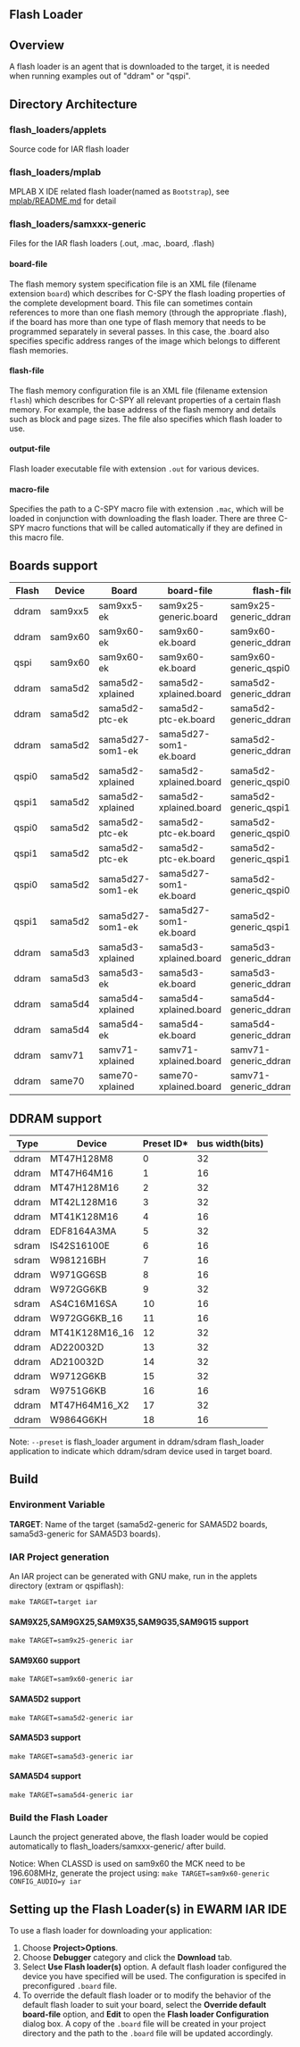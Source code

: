 Flash Loader
----------------

## Overview

A flash loader is an agent that is downloaded to the target, it is needed when running examples out of "ddram" or "qspi".

## Directory Architecture

### flash_loaders/applets
  Source code for IAR flash loader

### flash_loaders/mplab
  MPLAB X IDE related flash loader(named as `Bootstrap`), see [mplab/README.md](mplab/README.md) for detail

### flash_loaders/samxxx-generic
  Files for the IAR flash loaders (.out, .mac, .board, .flash)

#### board-file
  The flash memory system specification file is an XML file (filename extension `board`) which describes for C-SPY the flash loading properties of the complete development board. This file can sometimes contain references to more than one flash memory (through the appropriate .flash), if the board has more than one type of flash memory that needs to be programmed separately in several passes. In this case, the .board also specifies specific address ranges of the image which belongs to different flash memories.

#### flash-file
  The flash memory configuration file is an XML file (filename extension `flash`) which describes for C-SPY all relevant
 properties of a certain flash memory. For example, the base address of the flash memory and details such as block and page
 sizes. The file also specifies which flash loader to use.

#### output-file
  Flash loader executable file with extension `.out` for various devices.
  
#### macro-file
  Specifies the path to a C-SPY macro file with extension `.mac`, which will be loaded in conjunction with downloading the flash loader. There are three C-SPY macro functions that will be called automatically if they are defined in this macro file.

## Boards support

|Flash | Device  | Board            | board-file             | flash-file
------ | ------- | ---------------- | ---------------------- | ---------------------------
|ddram | sam9xx5 | sam9xx5-ek       | sam9x25-generic.board  | sam9x25-generic_ddram.flash
|ddram | sam9x60 | sam9x60-ek       | sam9x60-ek.board       | sam9x60-generic_ddram.flash
|qspi  | sam9x60 | sam9x60-ek       | sam9x60-ek.board       | sam9x60-generic_qspi0.flash
|ddram | sama5d2 | sama5d2-xplained | sama5d2-xplained.board | sama5d2-generic_ddram.flash
|ddram | sama5d2 | sama5d2-ptc-ek   | sama5d2-ptc-ek.board   | sama5d2-generic_ddram.flash
|ddram | sama5d2 | sama5d27-som1-ek | sama5d27-som1-ek.board | sama5d2-generic_ddram.flash
|qspi0 | sama5d2 | sama5d2-xplained | sama5d2-xplained.board | sama5d2-generic_qspi0.flash
|qspi1 | sama5d2 | sama5d2-xplained | sama5d2-xplained.board | sama5d2-generic_qspi1.flash
|qspi0 | sama5d2 | sama5d2-ptc-ek   | sama5d2-ptc-ek.board   | sama5d2-generic_qspi0.flash
|qspi1 | sama5d2 | sama5d2-ptc-ek   | sama5d2-ptc-ek.board   | sama5d2-generic_qspi1.flash
|qspi0 | sama5d2 | sama5d27-som1-ek | sama5d27-som1-ek.board | sama5d2-generic_qspi0.flash
|qspi1 | sama5d2 | sama5d27-som1-ek | sama5d27-som1-ek.board | sama5d2-generic_qspi1.flash
|ddram | sama5d3 | sama5d3-xplained | sama5d3-xplained.board | sama5d3-generic_ddram.flash
|ddram | sama5d3 | sama5d3-ek       | sama5d3-ek.board       | sama5d3-generic_ddram.flash
|ddram | sama5d4 | sama5d4-xplained | sama5d4-xplained.board | sama5d4-generic_ddram.flash
|ddram | sama5d4 | sama5d4-ek       | sama5d4-ek.board       | sama5d4-generic_ddram.flash
|ddram | samv71  | samv71-xplained  | samv71-xplained.board  | samv71-generic_ddram.flash
|ddram | same70  | same70-xplained  | same70-xplained.board  | samv71-generic_ddram.flash


## DDRAM support

|Type | Device          | Preset ID* | bus width(bits)
------ | -------------- | ---------  | --------- 
|ddram | MT47H128M8     | 0          | 32
|ddram | MT47H64M16     | 1          | 16
|ddram | MT47H128M16    | 2          | 32
|ddram | MT42L128M16    | 3          | 32
|ddram | MT41K128M16    | 4          | 16
|ddram | EDF8164A3MA    | 5          | 32
|sdram | IS42S16100E    | 6          | 16
|sdram | W981216BH      | 7          | 16
|ddram | W971GG6SB      | 8          | 16
|ddram | W972GG6KB      | 9          | 32
|sdram | AS4C16M16SA    | 10         | 16
|ddram | W972GG6KB_16   | 11         | 16
|ddram | MT41K128M16_16 | 12         | 32
|ddram | AD220032D      | 13         | 32
|ddram | AD210032D      | 14         | 32
|ddram | W9712G6KB      | 15         | 32
|sdram | W9751G6KB      | 16         | 16
|ddram | MT47H64M16_X2  | 17         | 32
|ddram | W9864G6KH      | 18         | 16


  Note: ``--preset`` is flash_loader argument in ddram/sdram flash_loader application to indicate which ddram/sdram device used in target board.

## Build

### Environment Variable

**TARGET**: Name of the target (sama5d2-generic for SAMA5D2 boards, sama5d3-generic for SAMA5D3 boards).

### IAR Project generation

An IAR project can be generated with GNU make, run in the applets directory (extram or qspiflash):

``make TARGET=target iar``

#### SAM9X25,SAM9GX25,SAM9X35,SAM9G35,SAM9G15 support
``make TARGET=sam9x25-generic iar``

#### SAM9X60 support
``make TARGET=sam9x60-generic iar``

#### SAMA5D2 support
``make TARGET=sama5d2-generic iar``

#### SAMA5D3 support
``make TARGET=sama5d3-generic iar``

#### SAMA5D4 support
``make TARGET=sama5d4-generic iar``

### Build the Flash Loader

Launch the project generated above, the flash loader would be copied automatically
 to flash_loaders/samxxx-generic/ after build.

Notice:
When CLASSD is used on sam9x60 the MCK need to be 196.608MHz, generate the project using:
``make TARGET=sam9x60-generic CONFIG_AUDIO=y iar``

## Setting up the Flash Loader(s) in EWARM IAR IDE
To use a flash loader for downloading your application:
1. Choose **Project>Options**.
2. Choose **Debugger** category and click the **Download** tab.
3. Select **Use Flash loader(s)** option. A default flash loader configured the device you have specified will be used. The configuration is specifed in preconfigured ``.board`` file.
4. To override the default flash loader or to modify the behavior of the default flash loader to suit your board, select the **Override default board-file** option, and **Edit** to open the **Flash loader Configuration** dialog box. A copy of the ``.board`` file will be created in your project directory and the path to the ``.board`` file will be updated accordingly.


